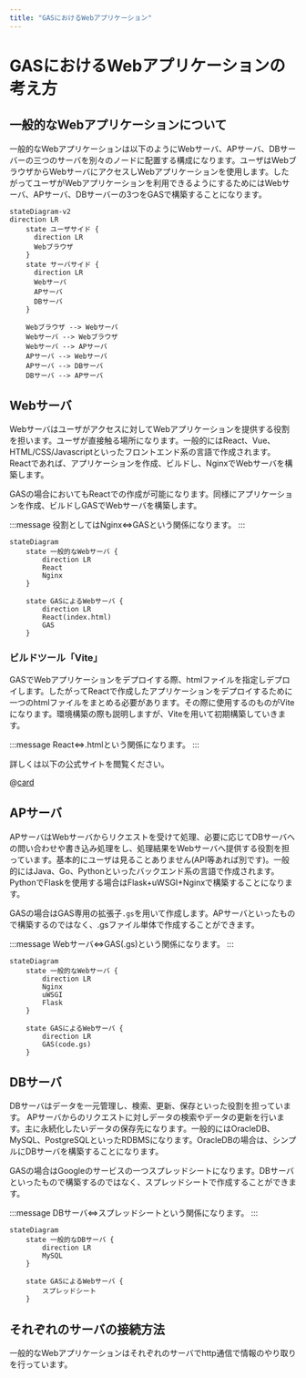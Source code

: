```yaml
---
title: "GASにおけるWebアプリケーション"
---
```


# GASにおけるWebアプリケーションの考え方

## 一般的なWebアプリケーションについて

一般的なWebアプリケーションは以下のようにWebサーバ、APサーバ、DBサーバーの三つのサーバを別々のノードに配置する構成になります。ユーザはWebブラウザからWebサーバにアクセスしWebアプリケーションを使用します。したがってユーザがWebアプリケーションを利用できるようにするためにはWebサーバ、APサーバ、DBサーバーの3つをGASで構築することになります。

```mermaid
stateDiagram-v2
direction LR
    state ユーザサイド {
      direction LR
      Webブラウザ
    }
    state サーバサイド {
      direction LR
      Webサーバ
      APサーバ
      DBサーバ
    }

    Webブラウザ --> Webサーバ
    Webサーバ --> Webブラウザ 
    Webサーバ --> APサーバ
    APサーバ --> Webサーバ
    APサーバ --> DBサーバ
    DBサーバ --> APサーバ
```


## Webサーバ
Webサーバはユーザがアクセスに対してWebアプリケーションを提供する役割を担います。ユーザが直接触る場所になります。一般的にはReact、Vue、HTML/CSS/Javascriptといったフロントエンド系の言語で作成されます。Reactであれば、アプリケーションを作成、ビルドし、NginxでWebサーバを構築します。

GASの場合においてもReactでの作成が可能になります。同様にアプリケーションを作成、ビルドしGASでWebサーバを構築します。

:::message
役割としてはNginx⇔GASという関係になります。
:::

```mermaid
stateDiagram
    state 一般的なWebサーバ {
        direction LR
        React
        Nginx
    }

    state GASによるWebサーバ {
        direction LR
        React(index.html)
        GAS
    }
```

### ビルドツール「Vite」
GASでWebアプリケーションをデプロイする際、htmlファイルを指定しデプロイします。したがってReactで作成したアプリケーションをデプロイするために一つのhtmlファイルをまとめる必要があります。その際に使用するのものがViteになります。環境構築の際も説明しますが、Viteを用いて初期構築していきます。

:::message
React⇔.htmlという関係になります。
:::

詳しくは以下の公式サイトを閲覧ください。

@[card](https://ja.vitejs.dev/)

## APサーバ
APサーバはWebサーバからリクエストを受けて処理、必要に応じてDBサーバへの問い合わせや書き込み処理をし、処理結果をWebサーバへ提供する役割を担っています。基本的にユーザは見ることありません(API等あれば別です)。一般的にはJava、Go、Pythonといったバックエンド系の言語で作成されます。PythonでFlaskを使用する場合はFlask+uWSGI+Nginxで構築することになります。

GASの場合はGAS専用の拡張子`.gs`を用いて作成します。APサーバといったもので構築するのではなく、.gsファイル単体で作成することができます。

:::message
Webサーバ⇔GAS(.gs)という関係になります。
:::

```mermaid
stateDiagram
    state 一般的なWebサーバ {
        direction LR
        Nginx
        uWSGI
        Flask
    }

    state GASによるWebサーバ {
        direction LR
        GAS(code.gs)
    }
```

## DBサーバ
DBサーバはデータを一元管理し、検索、更新、保存といった役割を担っています。 APサーバからのリクエストに対しデータの検索やデータの更新を行います。主に永続化したいデータの保存先になります。一般的にはOracleDB、MySQL、PostgreSQLといったRDBMSになります。OracleDBの場合は、シンプルにDBサーバを構築することになります。

GASの場合はGoogleのサービスの一つスプレッドシートになります。DBサーバといったもので構築するのではなく、スプレッドシートで作成することができます。

:::message
DBサーバ⇔スプレッドシートという関係になります。
:::

```mermaid
stateDiagram
    state 一般的なDBサーバ {
        direction LR
        MySQL
    }

    state GASによるWebサーバ {
        スプレッドシート
    }
```

## それぞれのサーバの接続方法

一般的なWebアプリケーションはそれぞれのサーバでhttp通信で情報のやり取りを行っています。